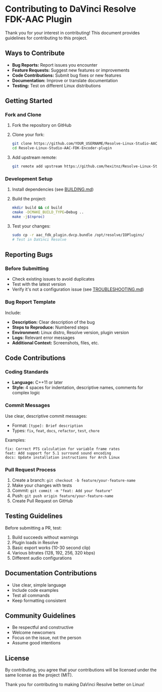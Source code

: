# Contributing to DaVinci Resolve FDK-AAC Plugin

Thank you for your interest in contributing! This document provides guidelines for contributing to this project.

## Ways to Contribute

- **Bug Reports:** Report issues you encounter
- **Feature Requests:** Suggest new features or improvements
- **Code Contributions:** Submit bug fixes or new features
- **Documentation:** Improve or translate documentation
- **Testing:** Test on different Linux distributions

## Getting Started

### Fork and Clone

1. Fork the repository on GitHub
2. Clone your fork:
   ```bash
   git clone https://github.com/YOUR_USERNAME/Resolve-Linux-Studio-AAC-FDK-Encoder-plugin.git
   cd Resolve-Linux-Studio-AAC-FDK-Encoder-plugin
   ```

3. Add upstream remote:
   ```bash
   git remote add upstream https://github.com/hexitnz/Resolve-Linux-Studio-AAC-FDK-Encoder-plugin.git
   ```

### Development Setup

1. Install dependencies (see [BUILDING.md](docs/BUILDING.md))
2. Build the project:
   ```bash
   mkdir build && cd build
   cmake -DCMAKE_BUILD_TYPE=Debug ..
   make -j$(nproc)
   ```

3. Test your changes:
   ```bash
   sudo cp -r aac_fdk_plugin.dvcp.bundle /opt/resolve/IOPlugins/
   # Test in DaVinci Resolve
   ```

## Reporting Bugs

### Before Submitting

- Check existing issues to avoid duplicates
- Test with the latest version
- Verify it's not a configuration issue (see [TROUBLESHOOTING.md](docs/TROUBLESHOOTING.md))

### Bug Report Template

Include:

- **Description:** Clear description of the bug
- **Steps to Reproduce:** Numbered steps
- **Environment:** Linux distro, Resolve version, plugin version
- **Logs:** Relevant error messages
- **Additional Context:** Screenshots, files, etc.

## Code Contributions

### Coding Standards

- **Language:** C++11 or later
- **Style:** 4 spaces for indentation, descriptive names, comments for complex logic

### Commit Messages

Use clear, descriptive commit messages:
- Format: `[type]: Brief description`
- Types: `fix`, `feat`, `docs`, `refactor`, `test`, `chore`

Examples:
```
fix: Correct PTS calculation for variable frame rates
feat: Add support for 5.1 surround sound encoding
docs: Update installation instructions for Arch Linux
```

### Pull Request Process

1. Create a branch: `git checkout -b feature/your-feature-name`
2. Make your changes with tests
3. Commit: `git commit -m "feat: Add your feature"`
4. Push: `git push origin feature/your-feature-name`
5. Create Pull Request on GitHub

## Testing Guidelines

Before submitting a PR, test:

1. Build succeeds without warnings
2. Plugin loads in Resolve
3. Basic export works (10-30 second clip)
4. Various bitrates (128, 192, 256, 320 kbps)
5. Different audio configurations

## Documentation Contributions

- Use clear, simple language
- Include code examples
- Test all commands
- Keep formatting consistent

## Community Guidelines

- Be respectful and constructive
- Welcome newcomers
- Focus on the issue, not the person
- Assume good intentions

## License

By contributing, you agree that your contributions will be licensed under the same license as the project (MIT).

Thank you for contributing to making DaVinci Resolve better on Linux!
